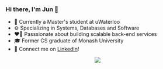 ### Hi there, I'm Jun 👋
- 🏫 Currently a Master's student at uWaterloo
- ⚙️ Specializing in Systems, Databases and Software
- ❤️‍🔥 Passsionate about building scalable back-end services
- 🎓 Former CS graduate of Monash University
- 🔗 Connect me on [LinkedIn](https://www.linkedin.com/in/itsjunqing/)!

<p align="center">
<img src="https://streak-stats.demolab.com?user=itsjunqing&theme=monokai&hide_border=true&border_radius=10&date_format=M%20j%5B%2C%20Y%5D" />
</p>
